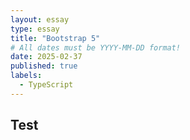 ```yaml
---
layout: essay
type: essay
title: "Bootstrap 5"
# All dates must be YYYY-MM-DD format!
date: 2025-02-37
published: true
labels:
  - TypeScript
---
```


<!-- <img width="200px" class="rounded float-start pe-4" src="../img/difficulty/degree_difficulty.jpg"> -->

## Test  


